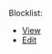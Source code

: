 Blocklist:

- [View](https://raw.githubusercontent.com/balupton/domain-blocklist/master/blocklist.txt)
- [Edit](https://github.com/balupton/domain-blocklist/edit/master/blocklist.txt)
